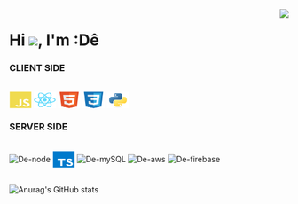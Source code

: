 <img align="right" height="490em" src="https://raw.githubusercontent.com/gist/Denise4U/1a09799df0a353515cae0c35df43613b/raw/22dccca8d25818c31e3ff6e045af3a829a8dea5d/cardperfil-update.svg"/>
<h1 align="left">Hi <img src="https://raw.githubusercontent.com/kaueMarques/kaueMarques/master/hi.gif" height="30px">, I'm :Dê</h1>

### CLIENT SIDE

<div style="display: inline_block"><br>
  <img align="center" alt="De-Js" height="30" width="40" src="https://raw.githubusercontent.com/devicons/devicon/master/icons/javascript/javascript-plain.svg">
  <img align="center" alt="De-React" height="30" width="40" src="https://raw.githubusercontent.com/devicons/devicon/master/icons/react/react-original.svg">
  <img align="center" alt="De-HTML" height="30" width="40" src="https://raw.githubusercontent.com/devicons/devicon/master/icons/html5/html5-original.svg">
  <img align="center" alt="De-CSS" height="30" width="40" src="https://raw.githubusercontent.com/devicons/devicon/master/icons/css3/css3-original.svg">
  <img align="center" alt="De-Python" height="30" width="40" src="https://raw.githubusercontent.com/devicons/devicon/master/icons/python/python-original.svg">
  
</div>

### SERVER SIDE
<div style="display: inline_block"><br>
<img align="center" alt="De-node" height="30" width="40" src="https://raw.githubusercontent.com/gist/Denise4U/3f6a754cd103911cdb98d8e8e889da3d/raw/746541f29983a63a503b9a09051d90124dd25922/NODE.svg">
<img align="center" alt="De-Ts" height="30" width="40" src="https://raw.githubusercontent.com/devicons/devicon/master/icons/typescript/typescript-plain.svg">
<img align="center" alt="De-mySQL" height="30" width="60" src="https://raw.githubusercontent.com/gist/Denise4U/0b69d26bcff223d4ce8f171d1fb9bb33/raw/dd8bd3eeb3a92125886c4b9ff0a3aa4ca5e77336/mysql.svg">
<img align="center" alt="De-aws" height="30" width="40" src="https://raw.githubusercontent.com/gist/Denise4U/140f7ca3d6d8f263900fcf2b437d3ad8/raw/110470a40091fd91fd7f7ffd0618a7db6c68d526/AWS.svg">
<img align="center" alt="De-firebase" height="30" width="40" src="https://raw.githubusercontent.com/gist/Denise4U/702177f3fe3f7007e6b1cf420e967d10/raw/11dbe6e49fea7d52d2e7c1e4e97756f68e047817/firebase.svg">
</div>

</br>

![Anurag's GitHub stats](https://github-readme-stats.vercel.app/api?username=Denise4U&show_icons=true&theme=radical)



